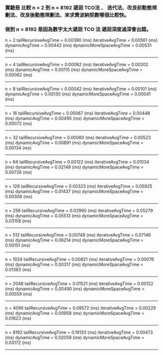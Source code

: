 ### 實驗是 比較 n = 2 到 n = 8192 遞迴 TCO法 、 迭代法、改良前動態規劃法、改良後動態規劃法、來求費波納契數哪個比較快。

### 做到 n = 8192 是因為數字太大遞迴 TCO 法 遞迴深度過深會出錯。

n =  2
tailRecursiveAvgTime =  0.00380 (ms)
iterativeAvgTime =  0.00561 (ms)
dynamicAvgTime =  0.00442 (ms)
dynamicMoreSpaceAvgTime =  0.00531 (ms)

---

n =  4
tailRecursiveAvgTime =  0.00062 (ms)
iterativeAvgTime =  0.00202 (ms)
dynamicAvgTime =  0.00115 (ms)
dynamicMoreSpaceAvgTime =  0.00062 (ms)

---

n =  8
tailRecursiveAvgTime =  0.00042 (ms)
iterativeAvgTime =  0.00101 (ms)
dynamicAvgTime =  0.00130 (ms)
dynamicMoreSpaceAvgTime =  0.00041 (ms)

---

n =  16
tailRecursiveAvgTime =  0.00067 (ms)
iterativeAvgTime =  0.00448 (ms)
dynamicAvgTime =  0.00495 (ms)
dynamicMoreSpaceAvgTime =  0.00072 (ms)

---

n =  32
tailRecursiveAvgTime =  0.00060 (ms)
iterativeAvgTime =  0.00523 (ms)
dynamicAvgTime =  0.00891 (ms)
dynamicMoreSpaceAvgTime =  0.00134 (ms)

---

n =  64
tailRecursiveAvgTime =  0.00122 (ms)
iterativeAvgTime =  0.01034 (ms)
dynamicAvgTime =  0.02149 (ms)
dynamicMoreSpaceAvgTime =  0.00726 (ms)

---

n =  128
tailRecursiveAvgTime =  0.00323 (ms)
iterativeAvgTime =  0.05925 (ms)
dynamicAvgTime =  0.01437 (ms)
dynamicMoreSpaceAvgTime =  0.00308 (ms)

---

n =  256
tailRecursiveAvgTime =  0.02990 (ms)
iterativeAvgTime =  0.05279 (ms)
dynamicAvgTime =  0.05513 (ms)
dynamicMoreSpaceAvgTime =  0.03158 (ms)

---

n =  512
tailRecursiveAvgTime =  0.00748 (ms)
iterativeAvgTime =  0.07146 (ms)
dynamicAvgTime =  0.06214 (ms)
dynamicMoreSpaceAvgTime =  0.00151 (ms)

---

n =  1024
tailRecursiveAvgTime =  0.00821 (ms)
iterativeAvgTime =  0.00076 (ms)
dynamicAvgTime =  0.00317 (ms)
dynamicMoreSpaceAvgTime =  0.01383 (ms)

---

n =  2048
tailRecursiveAvgTime =  0.01521 (ms)
iterativeAvgTime =  0.00122 (ms)
dynamicAvgTime =  0.00490 (ms)
dynamicMoreSpaceAvgTime =  0.00559 (ms)

---

n =  4096
tailRecursiveAvgTime =  0.08572 (ms)
iterativeAvgTime =  0.00229 (ms)
dynamicAvgTime =  0.00958 (ms)
dynamicMoreSpaceAvgTime =  0.01623 (ms)

---

n =  8192
tailRecursiveAvgTime =  0.19133 (ms)
iterativeAvgTime =  0.00473 (ms)
dynamicAvgTime =  0.02059 (ms)
dynamicMoreSpaceAvgTime =  0.03172 (ms)

---
